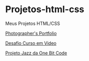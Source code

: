# Projetos-html-css
 Meus Projetos HTML/CSS

 <a href="https://nonakonder.github.io/Projetos-html-css/Photographer's_portfolio/index.html">Photographer's Portfolio</a>

 <a href="https://nonakonder.github.io/Projetos-html-css/Exercicio_CursoEmVideo/index.html">Desafio Curso em Video</a>

<a href="https://nonakonder.github.io/Projetos-html-css/Project_Jazz_One_Bit_Code/index.html">Projeto Jazz da One Bit Code</a>